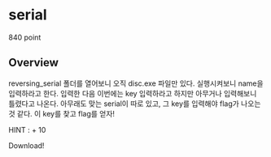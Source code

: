 # serial
840 point

## Overview
reversing_serial 폴더를 열어보니 오직 disc.exe 파일만 있다. 실행시켜보니 name을 입력하라고 한다.
입력한 다음 이번에는 key 입력하라고 하지만 아무거나 입력해보니 틀렸다고 나온다.
아무래도 맞는 serial이 따로 있고, 그 key를 입력해야 flag가 나오는 것 같다. 이 key를 찾고 flag를 얻자!

HINT : + 10

Download!
